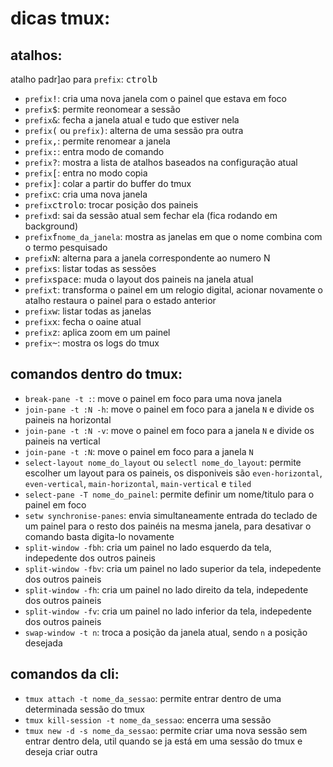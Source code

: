 dicas tmux:
=========

atalhos:
--------
atalho padr]ao para `prefix`: <kbd>ctrol</kbd><kbd>b</kbd>
* `prefix`<kbd>!</kbd>: cria uma nova janela com o painel que estava em foco
* `prefix`<kbd>$</kbd>: permite reonomear a sessão
* `prefix`<kbd>&</kbd>: fecha a janela atual e tudo que estiver nela
* `prefix`<kbd>(</kbd> ou `prefix`<kbd>)</kbd>: alterna de uma sessão pra outra
* `prefix`<kbd>,</kbd>: permite renomear a janela
* `prefix`<kbd>:</kbd>: entra modo de comando
* `prefix`<kbd>?</kbd>: mostra a lista de atalhos baseados na configuração atual
* `prefix`<kbd>[</kbd>: entra no modo copia
* `prefix`<kbd>]</kbd>: colar a partir do buffer do tmux
* `prefix`<kbd>c</kbd>: cria uma nova janela
* `prefix`<kbd>ctrol</kbd><kbd>o</kbd>: trocar posição dos paineis
* `prefix`<kbd>d</kbd>: sai da sessão atual sem fechar ela (fica rodando em background)
* `prefix`<kbd>f</kbd>`nome_da_janela`: mostra as janelas em que o nome combina com o termo pesquisado
* `prefix`<kbd>N</kbd>: alterna para a janela correspondente ao numero N
* `prefix`<kbd>s</kbd>: listar todas as sessões
* `prefix`<kbd>space</kbd>: muda o layout dos paineis na janela atual
* `prefix`<kbd>t</kbd>: transforma o painel em um relogio digital, acionar novamente o atalho restaura o painel para o estado anterior
* `prefix`<kbd>w</kbd>: listar todas as janelas
* `prefix`<kbd>x</kbd>: fecha o oaine atual
* `prefix`<kbd>z</kbd>: aplica zoom em um painel
* `prefix`<kbd>~</kbd>: mostra os logs do tmux

comandos dentro do tmux:
------------------------
* `break-pane -t :`: move o painel em foco para uma nova janela
* `join-pane -t :N -h`: move o painel em foco para a janela `N` e divide os paineis na horizontal
* `join-pane -t :N -v`: move o painel em foco para a janela `N` e divide os paineis na vertical
* `join-pane -t :N`: move o painel em foco para a janela `N`
* `select-layout nome_do_layout` ou `selectl nome_do_layout`: permite escolher um layout para os paineis, os disponiveis são `even-horizontal`, `even-vertical`, `main-horizontal`, `main-vertical` e `tiled`
* `select-pane -T nome_do_painel`: permite definir um nome/titulo para o painel em foco
* `setw synchronise-panes`: envia simultaneamente entrada do teclado de um painel para o resto dos painéis na mesma janela, para desativar o comando basta digita-lo novamente
* `split-window -fbh`: cria um painel no lado esquerdo da tela, indepedente dos outros paineis
* `split-window -fbv`: cria um painel no lado superior da tela, indepedente dos outros paineis
* `split-window -fh`: cria um painel no lado direito da tela, indepedente dos outros paineis
* `split-window -fv`: cria um painel no lado inferior da tela, indepedente dos outros paineis
* `swap-window -t n`: troca a posição da janela atual, sendo `n` a posição desejada

comandos da cli:
----------------
* `tmux attach -t nome_da_sessao`: permite entrar dentro de uma determinada sessão do tmux
* `tmux kill-session -t nome_da_sessao`: encerra uma sessão
* `tmux new -d -s nome_da_sessao`: permite criar uma nova sessão sem entrar dentro dela, util quando se ja está em uma sessão do tmux e deseja criar outra
